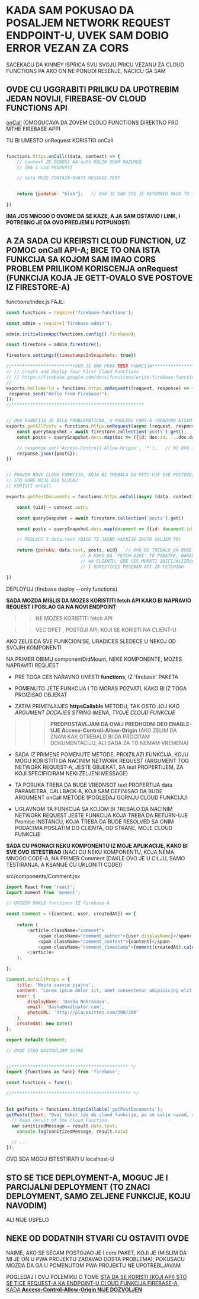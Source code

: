 # KADA SAM POKUSAO DA POSALJEM NETWORK REQUEST ENDPOINT-U, UVEK SAM DOBIO ERROR VEZAN ZA CORS

SACEKACU DA KINNEY ISPRICA SVU SVOJU PRICU VEZANU ZA CLOUD FUNCTIONS PA AKO ON NE PONUDI RESENJE, NACICU GA SAM

## OVDE CU UGGRABITI PRILIKU DA UPOTREBIM JEDAN NOVIJI, FIREBASE-OV CLOUD FUNCTIONS API

[onCall](https://firebase.google.com/docs/functions/callable) (OMOGUCAVA DA ZOVEM CLOUD FUNCTIONS DIREKTNO FRO MTHE FIREBASE APP)

TU BI UMESTO onRequest KORISTIO onCall

```javascript

functions.https.onCall((data, context) => {
    // context ZE ODNOSI NA auth KOLIK OSAM RAZUMEO
    // IMA I uid PROPERTI

    // data MOZE CONTAIN-OVATI MESSAGE TEXT


    return {podatak: "blah"};   // OVO JE ONO STO JE RETURNED BACK TO THE CLIENT SA JSON ENCODING-OM

})

```

**IMA JOS MNOGO O OVOME DA SE KAZE, A JA SAM OSTAVIO I LINK, I POTREBNO JE DA OVO PREDJEM U POTPUNOSTI**

## A ZA SADA CU KREIRSTI CLOUD FUNCTION, UZ POMOC onCall API-A; BICE TO ONA ISTA FUNKCIJA SA KOJOM SAM IMAO CORS PROBLEM PRILIKOM KORISCENJA onRequest (FUNKCIJA KOJA JE GETT-OVALO SVE POSTOVE IZ FIRESTORE-A)

functions/index.js FAJL:

```javascript
const functions = require('firebase-functions');

const admin = require('firebase-admin');

admin.initializeApp(functions.config().firebase);

const firestore = admin.firestore();

firestore.settings({timestampsInSnapshots: true})

//************************OVO JE ONA PRVA TEST FUNKCIJA****************
// // Create and Deploy Your First Cloud Functions
// // https://firebase.google.com/docs/functions/write-firebase-functions
//
exports.helloWorld = functions.https.onRequest((request, response) => {
 response.send("Hello from Firebase!");
});
//**************************************************


// OVA FUNKCIJA JE BILA PROBLEMATICNA, U POGLEDU CORS-A (ODNOSNO NISAM MOGAO GETT-OVATI DATA UZ POMOC fetch API-A)
exports.getAllPosts = functions.https.onRequest(async (request, response) => {
    const querySnapshot = await firestore.collection('posts').get();
    const posts = querySnapshot.docs.map(doc => ({id: doc.id, ...doc.data()}));

    // response.set('Access-Controll-Allow-Origin', '*');   // NI OVO JOJ NIJE POMOGLO
    response.json({posts});
})


// PRAVIM NOVU CLOUD FUNKCIJU, KOJA BI TREBALA DA FETC-UJE SVE POSTOVE, KAO I GORNJA, AL IZELIM CORS DA BUDE DOPUSTEN
// STO GORE NIJE BIO SLUCAJ
// KORISTI onCall

exports.getPostDocuments = functions.https.onCall(async (data, context) => {

    const {uid} = context.auth;

    const querySnapshot = await firestore.collection('posts').get()

    const posts = querySnapshot.docs.map(document => ({id: document.id, ...document.data()}))

    // POSLACU I data.text (BICE TI JASNO KASNIJE ZASTO SALJEM TO)

    return {poruka: data.text, posts, uid}   // OVO BI TREBALO DA BUDE U ODGOVORU POSLATOM DO CLIENT-A
                            // A KAKO DA 'FETCH-UJES' TE PODATKE, NARAVNO MORACES DA DEFINISES
                            // NA CLIENTU, GDE CES MORATI INICIJALIZOVATI CLOUD FUNCTIONS
                            // I KORISTICES POSEBAN API ZA FETCHING

})

```

DEPLOYUJ (firebase deploy --only functions)

**SADA MOZDA MISLIS DA MOZES KORISTITI fetch API KAKO BI NAPRAVIO REQUEST I POSLAO GA NA NOVI ENDPOINT**

>> NE MOZES KORISTITI fetch API

>> VEC OPET , POSTOJI API, KOJI SE KORISTI NA CLIENT-U

AKO ZELIS DA SVE FUNKCIONISE, URADICES SLEDECE U NEKOJ OD SVOJIH KOMPONENTI

NA PRIMER  OBIMU componentDidMount, NEKE KOMPONENTE, MOZES NAPRAVITI REQUEST

- PRE TOGA CES NARAVNO UVESTI **functions**, IZ 'firebase' PAKETA

- POMENUTO JETE FUNKCIJA I TO MORAS POZVATI, KAKO BI IZ TOGA PROIZISAO OBJEKAT

- ZATIM PRIMENJUJES **httpsCallable** METODU, TAK OSTO JOJ *KAO ARGUMENT DODAJES STRING IMENA, TVOJE CLOUD FUNKCIJE*

>>> **PREDPOSTAVLJAM DA OVAJ PREDHODNI DEO ENABLE-UJE Access-Controll-Allow-Origin** (AKO ZELIM DA ZNAM KAK OTREBALO BI DA PROCITAM DOKUMENTACIJU, ALI SADA ZA TO NEMAM VREMENA)

- SADA IZ PRIMENE POMENUTE METODE, PROIZILAZI FUNKCIJA, KOJU MOGU KORISTITI DA NACINIM NETWORK REQUEST (ARGUMENT TOG NETWORK REQUEST-A, JESTE OBJEKAT, SA text PROPERTIJEM, ZA KOJI SPECIFICIRAM NEKI ZELJENI MESSAGE)

- TA PORUKA TREBA DA BUDE VREDNSOT text PROPERTIJA data PARAMETRA, CALLBACK-A, KOJI SAM DEFINISAO DA BUDE ARGUMENT onCall METODE (POGLEDAJ GORNJU CLOUD FUNKCIJU)

- UGLAVNOM TA FUNKCIJA SA KOJOM BI TREBALO DA NACINIM NETWORK REQUEST JESTE FUNKCIJA KOJA TREBA DA RETURN-UJE Promise INSTANCU, KOJA TREBA DA BUDE RESOLVED SA ONIM PODACIMA POSLATIM DO CLIENTA, OD STRANE, MOJE CLOUD FUNKCIJE

**SADA CU PRONACI NEKU KOMPONENTU IZ MOJE APLIKACIJE, KAKO BI SVE OVO ISTESTIRAO** (NACI CU NEKU KOMPONENTU, KOJA NEMA MNOGO CODE-A, NA PRIMER Comment (DAKLE OVO JE U CILJU, SAMO TESTIRANJA, A KSANIJE CU UKLONITI CODE))

src/components/Comment.jsx

```javascript
import React from 'react';
import moment from 'moment';

// UVOZIM DAKLE functions IZ firebase-A

const Comment = ({content, user, createdAt}) => {
    
    return (
        <article className="comment">
            <span className="comment_author">{user.displayName}</span>
            <span className="comment_content">{content}</span>
            <span className="comment_timestamp">{moment(createdAt).calendar()}</span>
        </article>
    );

};

Comment.defaultProps = {
    title: 'Nesto sasvim sjajno',
    content: 'Lorem ipsum dolor sit, amet consectetur adipisicing elit. Ducimus est aut dolorem, dolor voluptatem assumenda possimus officia blanditiis iusto porro eaque non ab autem nihil! Alias repudiandae itaque quo provident.',
    user: {
        displayName: 'Dasha Nekrasova',
        email: 'dasha@mailnator.com',
        photoURL: 'http://placekitten.com/200/300'
    },
    createdAt: new Date()
};

export default Comment;

// OVDE STAO NASTAVLJAM SUTRA


//******************************************** */
import {functions as func} from 'firebase';

const functions = func();

//********************************************* */


let getPosts = functions.httpsCallable('getPostDocuments');
getPosts({text: "Ovaj tekst ide do cloud funkcije, pa se salje nazad, ako su uspesno poslati svi postovi"}).then(function(result) {
  // Read result of the Cloud Function.
  var sanitizedMessage = result.data.text;
	console.log(sanitizedMessage, result.data)

  // ...
});


```

OVO SDA MOGU ISTESTIRATI U localhost-U

## STO SE TICE DEPLOYMENT-A, MOGUC JE I PARCIJALNI DEPLOYMENT (TO ZNACI DEPLOYMENT, SAMO ZELJENE FUNKCIJE, KOJU NAVODIM)

ALI NIJE USPELO

## NEKE OD DODATNIH STVARI CU OSTAVITI OVDE

NAIME, AKO SE SECAM POSTOJAO JE I cors PAKET, KOJI JE (MISLIM DA MI JE ON U PWA PROJEKTU ZADAVAO DOSTA PROBLEMA); POKUSACU MOZDA DA GA U POMENUTOM PWA PROJEKTU NE UPOTREBLJAVAM

POGLEDAJ I OVU POLEMIKU O TOME [STA DA SE KORISTI (KOJI API) STO SE TICE REQUEST-A KA ENDPOINT-U CLOUD FUNKCIJA FIREBASE-A, KADA **Access-Control-Allow-Origin NIJE DOZVOLJEN**](https://stackoverflow.com/questions/42755131/enabling-cors-in-cloud-functions-for-firebase)